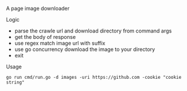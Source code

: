 A page image downloader


Logic

- parse the crawle url and download directory from command args
- get the body of response 
- use regex match image url with suffix
- use go concurrency download the image to your directory
- exit

Usage

`go run cmd/run.go -d images -uri https://github.com -cookie "cookie string"`